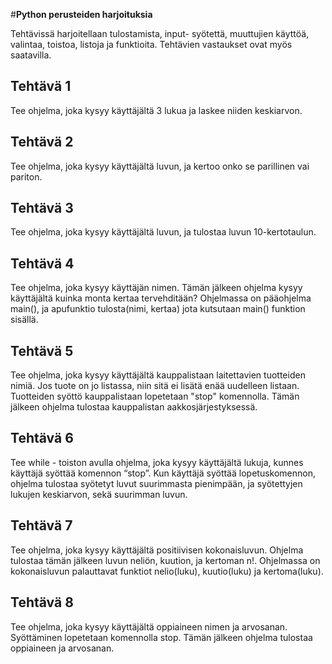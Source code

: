 



#**Python perusteiden harjoituksia**

Tehtävissä harjoitellaan tulostamista, input- syötettä, muuttujien käyttöä, valintaa, toistoa, listoja ja funktioita.  Tehtävien vastaukset ovat myös saatavilla.



## Tehtävä 1

Tee ohjelma, joka kysyy käyttäjältä 3 lukua ja laskee niiden keskiarvon.

## Tehtävä 2

Tee ohjelma, joka kysyy käyttäjältä luvun, ja kertoo onko se parillinen vai pariton.

## Tehtävä 3

Tee ohjelma, joka kysyy käyttäjältä luvun, ja tulostaa luvun 10-kertotaulun.

## Tehtävä 4

Tee ohjelma, joka kysyy käyttäjän nimen. Tämän jälkeen ohjelma kysyy käyttäjältä kuinka monta kertaa tervehditään? Ohjelmassa on pääohjelma main(), ja apufunktio tulosta(nimi, kertaa) jota kutsutaan main() funktion sisällä.


## Tehtävä 5

Tee ohjelma, joka kysyy käyttäjältä kauppalistaan laitettavien tuotteiden nimiä. Jos tuote on jo listassa, niin sitä ei lisätä enää uudelleen listaan. Tuotteiden syöttö kauppalistaan lopetetaan "stop" komennolla. Tämän jälkeen ohjelma tulostaa kauppalistan aakkosjärjestyksessä.


## Tehtävä 6

Tee while - toiston avulla ohjelma, joka kysyy käyttäjältä lukuja, kunnes käyttäjä syöttää komennon “stop”. Kun käyttäjä syöttää lopetuskomennon, ohjelma tulostaa syötetyt luvut suurimmasta pienimpään, ja syötettyjen lukujen keskiarvon, sekä suurimman luvun.

## Tehtävä 7

Tee ohjelma, joka kysyy käyttäjältä positiivisen kokonaisluvun. Ohjelma tulostaa tämän jälkeen luvun neliön, kuution, ja kertoman n!. Ohjelmassa on kokonaisluvun palauttavat funktiot nelio(luku), kuutio(luku) ja kertoma(luku).


## Tehtävä 8
Tee ohjelma, joka kysyy käyttäjältä oppiaineen nimen ja arvosanan. Syöttäminen lopetetaan komennolla stop. Tämän jälkeen ohjelma tulostaa oppiaineen ja arvosanan.


